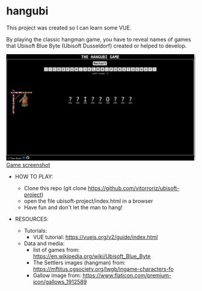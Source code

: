 # hangubi

This project was created so I can learn some VUE.

By playing the classic hangman game, you have to reveal names of games that Ubisoft Blue Byte (Ubisoft Dusseldorf) created or helped to develop.

![game_screenshot](/img/screenshot.png)[Game screenshot](url)

- HOW TO PLAY: 
	- Clone this repo (git clone https://github.com/vitorroriz/ubisoft-project)
	- open the file ubisoft-project/index.html in a browser
	- Have fun and don't let the man to hang!

- RESOURCES:
	- Tutorials:
		- VUE tutorial: https://vuejs.org/v2/guide/index.html
	- Data and media:
		- list of games from: https://en.wikipedia.org/wiki/Ubisoft_Blue_Byte
		- The Settlers images (hangman) from: https://mftitus.cgsociety.org/lwgb/ingame-characters-fo
		- Gallow image from: https://www.flaticon.com/premium-icon/gallows_1912589
